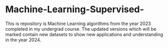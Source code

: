 # Machine-Learning-Supervised-
This is repository is Machine Learning algorithms from the year 2023 completed in my undergrad course. The updated versions which will be marked contain new datasets to show new applications and understanding in the year 2024. 
